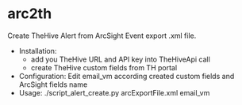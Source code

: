 # arc2th
Create TheHive Alert from ArcSight Event export .xml file.
* Installation:
    * add you TheHive URL and API key into TheHiveApi call
    * create TheHive custom fields from TH portal 
 * Configuration: Edit email_vm according created custom fields and ArcSight fields name
* Usage: ./script_alert_create.py arcExportFile.xml email_vm
